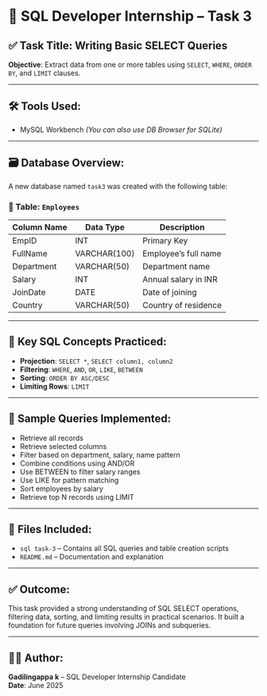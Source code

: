 # 🧠 SQL Developer Internship – Task 3

## ✅ Task Title: Writing Basic SELECT Queries  
**Objective**: Extract data from one or more tables using `SELECT`, `WHERE`, `ORDER BY`, and `LIMIT` clauses.

---

## 🛠️ Tools Used:
- MySQL Workbench *(You can also use DB Browser for SQLite)*

---

## 🗃️ Database Overview:
A new database named `task3` was created with the following table:

### 🔸 Table: `Employees`

| Column Name | Data Type     | Description              |
|-------------|---------------|--------------------------|
| EmpID       | INT           | Primary Key              |
| FullName    | VARCHAR(100)  | Employee’s full name     |
| Department  | VARCHAR(50)   | Department name          |
| Salary      | INT           | Annual salary in INR     |
| JoinDate    | DATE          | Date of joining          |
| Country     | VARCHAR(50)   | Country of residence     |

---

## 📌 Key SQL Concepts Practiced:
- **Projection**: `SELECT *`, `SELECT column1, column2`
- **Filtering**: `WHERE`, `AND`, `OR`, `LIKE`, `BETWEEN`
- **Sorting**: `ORDER BY ASC/DESC`
- **Limiting Rows**: `LIMIT`

---

## 🧪 Sample Queries Implemented:

- Retrieve all records  
- Retrieve selected columns  
- Filter based on department, salary, name pattern  
- Combine conditions using AND/OR  
- Use BETWEEN to filter salary ranges  
- Use LIKE for pattern matching  
- Sort employees by salary  
- Retrieve top N records using LIMIT

---

## 📁 Files Included:
- `sql task-3` – Contains all SQL queries and table creation scripts
- `README.md` – Documentation and explanation

---

## ✅ Outcome:
This task provided a strong understanding of SQL SELECT operations, filtering data, sorting, and limiting results in practical scenarios. It built a foundation for future queries involving JOINs and subqueries.

---

## 👨‍💻 Author:
**Gadilingappa k** – SQL Developer Internship Candidate  
**Date**: June 2025
